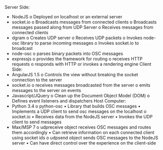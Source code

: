﻿Server Side:- NodeJSo Deployed on localhost or an external server- socket.ioo Broadcasts messages from connected clientso Broadcasts messages passed along from UDP Servero Receives messages from connected clients- dgram o Creates UDP servero Receives UDP packetso Invokes node-osc library to parse incoming messageso Invokes socket.io to broadcast- node-osco parses binary packets into OSC messages- expressjso provides the framework for routingo receives HTTP requestso responds with HTTP or invokes a rendering engineClient Side:- AngularJS 1.5o Controls the view without breaking the socket connection to the server- socket.ioo receives messages broadcasted from the servero emits messages to the server on events- Javascript/JQueryo Clean up the Document Object Model (DOM)o Defines event listeners and dispatchersHost Computer:- Python 3.4o python-osc• Library that builds OSC messages• Implements a UDP client to send osc messages on the localhosto socket.io• Receives data from the NodeJS server• Invokes the UDP client to send messages- Max/MSP 7o udpreceive object receives OSC messages and routes them accordingly• Can retrieve information on each connected client using socket idso udpsend object sends OSC messages to the NodeJS server• Can have direct control over the experience on the client-side